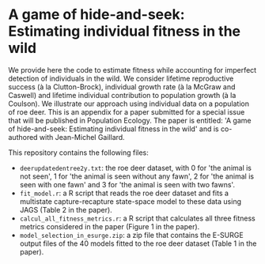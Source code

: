 A game of hide-and-seek: Estimating individual fitness in the wild
==================================================

We provide here the code to estimate fitness while accounting for imperfect detection of individuals in the wild. We consider lifetime reproductive success (à la Clutton-Brock), individual growth rate (à la McGraw and Caswell) and lifetime individual contribution to population growth (à la Coulson). We illustrate our approach using individual data on a population of roe deer. This is an appendix for a paper submitted for a special issue that will be published in Population Ecology.
The paper is entitled: 'A game of hide-and-seek: Estimating individual fitness in the wild' and is co-authored with Jean-Michel Gaillard.

This repository contains the following files:

* `deerupdatedentree2y.txt`: the roe deer dataset, with 0 for 'the animal is not seen', 1 for 'the animal is seen without any fawn', 2 for 'the animal is seen with one fawn' and 3 for 'the animal is seen with two fawns'.
* `fit_model.r`: a R script that reads the roe deer dataset and fits a multistate capture-recapture state-space model to these data using JAGS (Table 2 in the paper).
* `calcul_all_fitness_metrics.r`: a R script that calculates all three fitness metrics considered in the paper (Figure 1 in the paper).
* `model_selection_in_esurge.zip`: a zip file that contains the E-SURGE output files of the 40 models fitted to the roe deer dataset (Table 1 in the paper).


